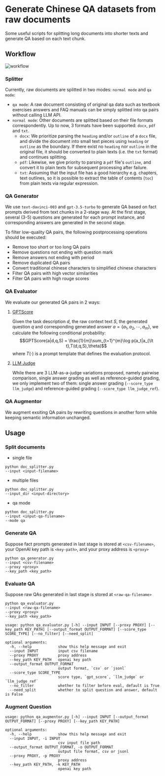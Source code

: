 # Generate Chinese QA datasets from raw documents
Some useful scripts for splitting long documents into shorter texts and generate QA based on each text chunk.

## Workflow
<img src="assets/workflow.jpg" alt="workflow">


### Splitter
Currently, raw documents are splitted in two modes: `normal mode` and `qa mode`:
*   `qa mode`: A raw document consisting of original qa data such as textbook exercises answers and FAQ manuals can be simply splitted into qa pairs without calling LLM API.
*   `normal mode`: Other documents are splitted based on their file formats correspondently. Up to now, 3 formats have been supported: `docx`, `pdf` and `txt`.
    *   `docx`: We prioritize parsing the `heading` and/or `outline` of a `docx` file, and divide the document into small text pieces using `heading` or `outline` as the boundary. If there exist no `heading` nor `outline` in the original file, it should be converted to plain texts (i.e. the `txt` format) and continues splitting. 
    *   `pdf`: Likewise,  we give priority to parsing a `pdf` file's `outline`, and convert it to plain texts for subsequent processing after failure.
    *   `txt`: Assuming that the input file has a good hierarchy e.g. chapters, text outlines, so it is possible to extract the table of contents (`toc`) from plain texts via regular expression.


### QA Generator
We use `text-davinci-003` and `gpt-3.5-turbo` to generate QA based on fact prompts derived from text chunks in a 2-stage way. At the first stage, several (3-5) questions are generated for each prompt instance, and corresponding answers are generated in the second stage.

To filter low-quality QA pairs, the following postprocessing operations should be executed:
*   Remove too short or too long QA pairs
*   Remove questions not ending with question mark
*   Remove answers not ending with period
*   Remove duplicated QA pairs
*   Convert traditional chinese characters to simplified chinese characters
*   Filter QA pairs with high vector similarities
*   Filter QA pairs with high rouge scores


### QA Evaluator
We evaluate our generated QA pairs in 2 ways:
1.  [GPTScore](https://arxiv.org/abs/2302.04166)

    Given the task description $d$, the raw context text $S$, the generated question $q$ and corresponding generated answer $a=\{a_1,a_2,\cdots,a_m\}$, we calculate the following conditional probability:
    $$GPTScore(a|d,q,S) = \frac{1}{m}\sum_{t=1}^{m}\log p(a_t|a_{\lt t},T(d,q,S),\theta)$$
    where $T(\cdot)$ is a prompt template that defines the evaluation protocol.
2.  [LLM Judge](https://arxiv.org/abs/2306.05685)

    While there are 3 LLM-as-a-judge variations proposed, namely pairwise comparison, single answer grading as well as reference-guided grading, we only implement two of them: single answer grading (`--score_type llm_judge`) and reference-guided grading (`--score_type llm_judge_ref`).


### QA Augmentor
We augment exsiting QA pairs by rewriting questions in another form while keeping semantic information unchanged.

## Usage
### Split documents
*   single file
```
python doc_splitter.py
--input <input-filename>
```

*   multiple files
```
python doc_splitter.py
--input_dir <input-directory>
```

*   qa mode
```
python doc_splitter.py
--input <input-qa-filename>
--mode qa
```

### Generate QA
Suppose fact prompts generated in last stage is stored at `<csv-filename>`, your OpenAI key path is `<key-path>`, and your proxy address is `<proxy>`
```
python qa_generator.py
--input <csv-filename>
--proxy <proxy>
--key_path <key_path>
```

### Evaluate QA
Suppose raw QAs generated in last stage is stored at `<raw-qa-filename>`
```
python qa_evaluator.py
--input <raw-qa-filename>
--proxy <proxy>
--key_path <key_path>
```  

```
usage: python qa_evaluator.py [-h] --input INPUT [--proxy PROXY] [--key_path KEY_PATH] [--output_format OUTPUT_FORMAT] [--score_type SCORE_TYPE] [--no_filter] [--need_split]

optional arguments:
  -h, --help            show this help message and exit
  --input INPUT         input csv filename
  --proxy PROXY         proxy address
  --key_path KEY_PATH   openai key path
  --output_format OUTPUT_FORMAT
                        output format, `csv` or `jsonl`
  --score_type SCORE_TYPE
                        score type, `gpt_score`, `llm_judge` or `llm_judge_ref`
  --no_filter           whether to filter before eval, default is True
  --need_split          whether to split question and answer, default is False
```

### Augment Question
```
usage: python qa_augmentor.py [-h] --input INPUT [--output_format OUTPUT_FORMAT] [--proxy PROXY] [--key_path KEY_PATH]

optional arguments:
  -h, --help            show this help message and exit
  --input INPUT, -i INPUT
                        csv input file path
  --output_format OUTPUT_FORMAT, -o OUTPUT_FORMAT
                        output file format, csv or jsonl
  --proxy PROXY, -p PROXY
                        proxy address
  --key_path KEY_PATH, -k KEY_PATH
                        openai key path
```

